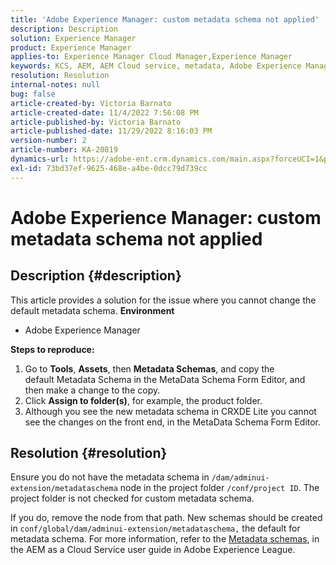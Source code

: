 ```yaml
---
title: 'Adobe Experience Manager: custom metadata schema not applied'
description: Description
solution: Experience Manager
product: Experience Manager
applies-to: Experience Manager Cloud Manager,Experience Manager
keywords: KCS, AEM, AEM Cloud service, metadata, Adobe Experience Manager
resolution: Resolution
internal-notes: null
bug: false
article-created-by: Victoria Barnato
article-created-date: 11/4/2022 7:56:08 PM
article-published-by: Victoria Barnato
article-published-date: 11/29/2022 8:16:03 PM
version-number: 2
article-number: KA-20819
dynamics-url: https://adobe-ent.crm.dynamics.com/main.aspx?forceUCI=1&pagetype=entityrecord&etn=knowledgearticle&id=f019d5b4-7a5c-ed11-9561-6045bd006ce9
exl-id: 73bd37ef-9625-468e-a4be-0dcc79d739cc
---
```

# Adobe Experience Manager: custom metadata schema not applied

## Description {#description}


This article provides a solution for the issue where you cannot change the default metadata schema.
<b>Environment</b>
- Adobe Experience Manager

<b>Steps to reproduce:</b>
1. Go to <b>Tools</b>, <b>Assets</b>, then <b>Metadata Schemas</b>, and copy the default Metadata Schema in the MetaData Schema Form Editor, and then make a change to the copy.
2. Click <b>Assign to folder(s)</b>, for example, the product folder.
3. Although you see the new metadata schema in CRXDE Lite you cannot see the changes on the front end, in the MetaData Schema Form Editor.



## Resolution {#resolution}


Ensure you do not have the metadata schema in `/dam/adminui-extension/metadataschema` node in the project folder `/conf/project ID`. The project folder is not checked for custom metadata schema.

If you do, remove the node from that path. New schemas should be created in `conf/global/dam/adminui-extension/metadataschema,` the default for metadata schema. For more information, refer to the [Metadata schemas](https://experienceleague.adobe.com/docs/experience-manager-cloud-service/content/assets/manage/metadata-schemas.html), in the AEM as a Cloud Service user guide in Adobe Experience League.
